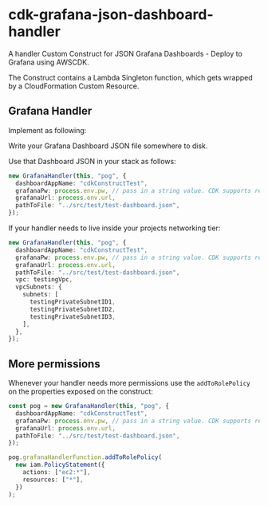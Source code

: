 # cdk-grafana-json-dashboard-handler

A handler Custom Construct for JSON Grafana Dashboards - Deploy to Grafana using AWSCDK.

The Construct contains a Lambda Singleton function, which gets wrapped by a CloudFormation Custom Resource.

## Grafana Handler

Implement as following:

Write your Grafana Dashboard JSON file somewhere to disk.

Use that Dashboard JSON in your stack as follows:

```ts
new GrafanaHandler(this, "pog", {
  dashboardAppName: "cdkConstructTest",
  grafanaPw: process.env.pw, // pass in a string value. CDK supports resolving to string values from SSM and SecretsManager
  grafanaUrl: process.env.url,
  pathToFile: "../src/test/test-dashboard.json",
});
```

If your handler needs to live inside your projects networking tier:

```ts
new GrafanaHandler(this, "pog", {
  dashboardAppName: "cdkConstructTest",
  grafanaPw: process.env.pw, // pass in a string value. CDK supports resolving to string values from SSM and SecretsManager
  grafanaUrl: process.env.url,
  pathToFile: "../src/test/test-dashboard.json",
  vpc: testingVpc,
  vpcSubnets: {
    subnets: [
      testingPrivateSubnetID1,
      testingPrivateSubnetID2,
      testingPrivateSubnetID3,
    ],
  },
});
```

## More permissions

Whenever your handler needs more permissions use the `addToRolePolicy` on the properties exposed on the construct:

```ts
const pog = new GrafanaHandler(this, "pog", {
  dashboardAppName: "cdkConstructTest",
  grafanaPw: process.env.pw, // pass in a string value. CDK supports resolving to string values from SSM and SecretsManager
  grafanaUrl: process.env.url,
  pathToFile: "../src/test/test-dashboard.json",
});

pog.grafanaHandlerFunction.addToRolePolicy(
  new iam.PolicyStatement({
    actions: ["ec2:*"],
    resources: ["*"],
  })
);
```
